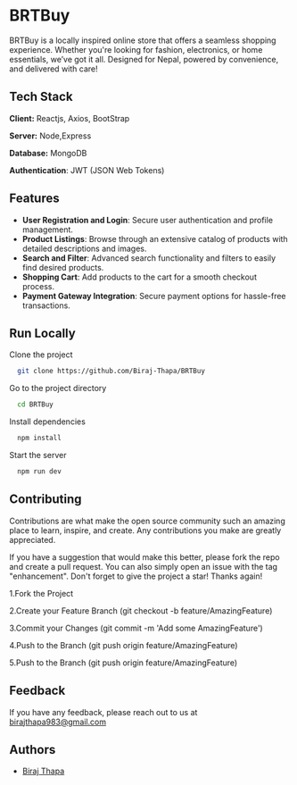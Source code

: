 # BRTBuy
BRTBuy is a locally inspired online store that offers a seamless shopping experience. Whether you're looking for fashion, electronics, or home essentials, we’ve got it all. Designed for Nepal, powered by convenience, and delivered with care!

## Tech Stack

**Client:** Reactjs, Axios, BootStrap

**Server:** Node,Express

**Database:** MongoDB

**Authentication**: JWT (JSON Web Tokens)


## Features

- **User Registration and Login**: Secure user authentication and profile management.
- **Product Listings**: Browse through an extensive catalog of products with detailed descriptions and images.
- **Search and Filter**: Advanced search functionality and filters to easily find desired products.
- **Shopping Cart**: Add products to the cart for a smooth checkout process.
- **Payment Gateway Integration**: Secure payment options for hassle-free transactions.

## Run Locally

Clone the project

```bash
  git clone https://github.com/Biraj-Thapa/BRTBuy
```

Go to the project directory

```bash
  cd BRTBuy
```

Install dependencies

```bash
  npm install
```

Start the server

```bash
  npm run dev
```


## Contributing

Contributions are what make the open source community such an amazing place to learn, inspire, and create. Any contributions you make are greatly appreciated.

If you have a suggestion that would make this better, please fork the repo and create a pull request. You can also simply open an issue with the tag "enhancement". Don't forget to give the project a star! Thanks again!

1.Fork the Project

2.Create your Feature Branch (git checkout -b feature/AmazingFeature)

3.Commit your Changes (git commit -m 'Add some AmazingFeature')

4.Push to the Branch (git push origin feature/AmazingFeature)

5.Push to the Branch (git push origin feature/AmazingFeature)



## Feedback

If you have any feedback, please reach out to us at birajthapa983@gmail.com


## Authors

- [Biraj Thapa](https://github.com/Biraj-Thapa)


